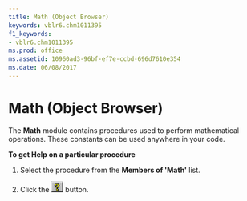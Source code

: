 ```yaml
---
title: Math (Object Browser)
keywords: vblr6.chm1011395
f1_keywords:
- vblr6.chm1011395
ms.prod: office
ms.assetid: 10960ad3-96bf-ef7e-ccbd-696d7610e354
ms.date: 06/08/2017
---
```



# Math (Object Browser)

The  **Math** module contains procedures used to perform mathematical operations. These constants can be used anywhere in your code.

 **To get Help on a particular procedure**




1. Select the procedure from the  **Members of 'Math'** list.
    
2. Click the 
![Help button](../../../images/but_help_ZA01201583.gif) button.
    


